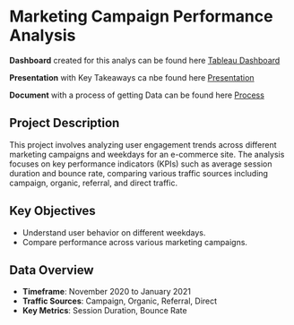 # Marketing Campaign Performance Analysis

**Dashboard** created for this analys can be found here [Tableau Dashboard](https://public.tableau.com/shared/PYQ9X4GPC?:display_count=n&:origin=viz_share_link) </p>
**Presentation** with Key Takeaways ca nbe found here [Presentation](https://docs.google.com/presentation/d/1Xhc6l2TbLgSEKx9iH5_Y6Hg9TFmD7sokiyQvzrA0500/edit?usp=sharing) </p>
**Document** with a process of getting Data can be found here [Process](https://docs.google.com/document/d/1xsZhbEf6Nx4xznM43Xg-F58vWooev3sv9RR4Ams-t34/edit?usp=sharing) </p>

## Project Description
This project involves analyzing user engagement trends across different marketing campaigns and weekdays for an e-commerce site. The analysis focuses on key performance indicators (KPIs) such as average session duration and bounce rate, comparing various traffic sources including campaign, organic, referral, and direct traffic.

## Key Objectives
- Understand user behavior on different weekdays.
- Compare performance across various marketing campaigns.

## Data Overview
- **Timeframe**: November 2020 to January 2021
- **Traffic Sources**: Campaign, Organic, Referral, Direct
- **Key Metrics**: Session Duration, Bounce Rate
